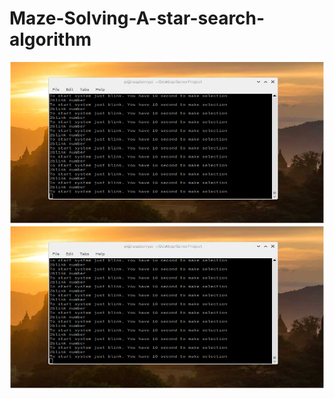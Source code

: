 # Maze-Solving-A-star-search-algorithm
 ![alt text](https://github.com/btknzn/Senior-Project/blob/master/systemoutput1.PNG)
 ![alt text](https://github.com/btknzn/Senior-Project/blob/master/systemoutput1.PNG)
